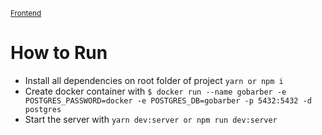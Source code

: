 <small>[Frontend](https://github.com/martins20/GoBarber-Frontend)</small>

# How to Run

-   Install all dependencies on root folder of project `yarn or npm i`
-   Create docker container with `$ docker run --name gobarber -e POSTGRES_PASSWORD=docker -e POSTGRES_DB=gobarber -p 5432:5432 -d postgres`
-   Start the server with `yarn dev:server or npm run dev:server`
